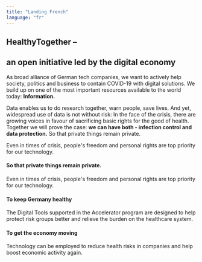 ```yaml
---
title: "Landing French"
language: "fr"
---
```


## HealthyTogether –

## an open initiative led by the digital economy
As broad alliance of German tech companies, we want to actively help society, politics and business to contain COVID-19 with digital solutions. We build up on one of the most important resources available to the world today: **Information.**

Data enables us to do research together, warn people, save lives. And yet, widespread use of data is not without risk: In the face of the crisis, there are growing voices in favour of sacrificing basic rights for the good of health.
Together we will prove the case: **we can have both - infection control and data protection.** So that private things remain private.

Even in times of crisis, people's freedom and personal rights are top priority for our technology.

#### So that private things remain private.

Even in times of crisis, people's freedom and personal rights are top priority for our technology.

#### To keep Germany healthy

The Digital Tools supported in the Accelerator program are designed to help protect risk groups better and relieve the burden on the healthcare system.

#### To get the economy moving

Technology can be employed to reduce health risks in companies and help boost economic activity again.

